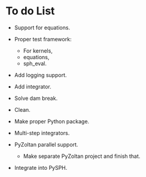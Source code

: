 To do List
============

  - Support for equations.
  
  - Proper test framework:
    - For kernels,
    - equations,
    - sph_eval.

  - Add logging support.
  
  - Add integrator.
  
  - Solve dam break.
  
  - Clean.
  
  - Make proper Python package.

  - Multi-step integrators.
  
  - PyZoltan parallel support.
    - Make separate PyZoltan project and finish that.
  
  - Integrate into PySPH.
  